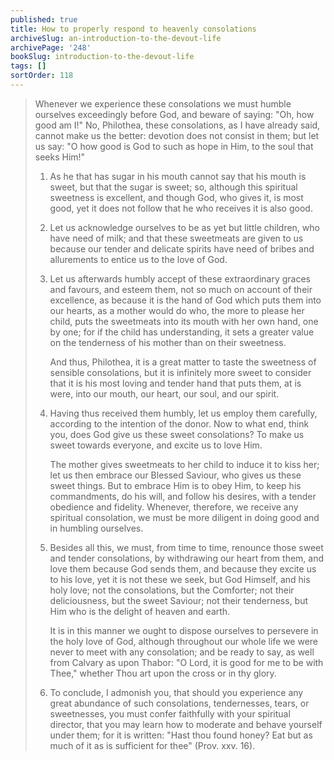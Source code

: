 ```yaml
---
published: true
title: How to properly respond to heavenly consolations
archiveSlug: an-introduction-to-the-devout-life
archivePage: '248'
bookSlug: introduction-to-the-devout-life
tags: []
sortOrder: 118
---
```


> Whenever we experience these consolations we must humble ourselves exceedingly before God, and beware of saying: "Oh, how good am I!" No, Philothea, these consolations, as I have already said, cannot make us the better: devotion does not consist in them; but let us say: "O how good is God to such as hope in Him, to the soul that seeks Him!"
>
> 1. As he that has sugar in his mouth cannot say that his mouth is sweet, but that the sugar is sweet; so, although this spiritual sweetness is excellent, and though God, who gives it, is most good, yet it does not follow that he who receives it is also good.
>
> 2. Let us acknowledge ourselves to be as yet but little children, who have need of milk; and that these sweetmeats are given to us because our tender and delicate spirits have need of bribes and allurements to entice us to the love of God.
>
> 3. Let us afterwards humbly accept of these extraordinary graces and favours, and esteem them, not so much on account of their excellence, as because it is the hand of God which puts them into our hearts, as a mother would do who, the more to please her child, puts the sweetmeats into its mouth with her own hand, one by one; for if the child has understanding, it sets a greater value on the tenderness of his mother than on their sweetness.
>
>    And thus, Philothea, it is a great matter to taste the sweetness of sensible consolations, but it is infinitely more sweet to consider that it is his most loving and tender hand that puts them, at is were, into our mouth, our heart, our soul, and our spirit.
>
> 4. Having thus received them humbly, let us employ them carefully, according to the intention of the donor. Now to what end, think you, does God give us these sweet consolations? To make us sweet towards everyone, and excite us to love Him.
>
>    The mother gives sweetmeats to her child to induce it to kiss her; let us then embrace our Blessed Saviour, who gives us these sweet things. But to embrace Him is to obey Him, to keep his commandments, do his will, and follow his desires, with a tender obedience and fidelity. Whenever, therefore, we receive any spiritual consolation, we must be more diligent in doing good and in humbling ourselves.
>
> 5. Besides all this, we must, from time to time, renounce those sweet and tender consolations, by withdrawing our heart from them, and love them because God sends them, and because they excite us to his love, yet it is not these we seek, but God Himself, and his holy love; not the consolations, but the Comforter; not their deliciousness, but the sweet Saviour; not their tenderness, but Him who is the delight of heaven and earth.
>
>    It is in this manner we ought to dispose ourselves to persevere in the holy love of God, although throughout our whole life we were never to meet with any consolation; and be ready to say, as well from Calvary as upon Thabor: "O Lord, it is good for me to be with Thee," whether Thou art upon the cross or in thy glory.
>
> 6. To conclude, I admonish you, that should you experience any great abundance of such consolations, tendernesses, tears, or sweetnesses, you must confer faithfully with your spiritual director, that you may learn how to moderate and behave yourself under them; for it is written: "Hast thou found honey? Eat but as much of it as is sufficient for thee" (Prov. xxv. 16).
